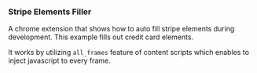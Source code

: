 ### Stripe Elements Filler

A chrome extension that shows how to auto fill stripe elements during development.
This example fills out credit card elements.

It works by utilizing `all_frames` feature of content scripts which enables to inject javascript to every frame.
